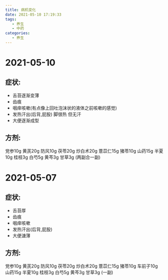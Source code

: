 ```yaml
---
title: 病机变化
date: 2021-05-10 17:19:33
tags: 
   - 养生
   - 中药
categories: 
   - 养生
---
```

# 2021-05-10

## 症状:

- 舌苔逐渐变薄
- 齿痕
- 咽痒咳嗽(有点像上回吐泡沫状的液体之前咳嗽的感觉)
- 发热汗出(后背,屁股) 脚很热 但无汗
- 大便逐渐成型

## 方剂:

党参10g  黄芪20g  防风10g  茯苓20g  炒白术20g   薏苡仁15g   猪苓10g   山药15g  半夏10g  桂枝3g 白芍5g   黄芩3g   甘草3g (两副合一副)

# 2021-05-07

## 症状:

- 舌苔厚
- 齿痕
- 咽痒咳嗽
- 发热汗出(后背,屁股)
- 大便溏薄

## 方剂:

党参10g  黄芪20g  防风10g  茯苓20g  炒白术20g   薏苡仁15g   猪苓10g  车前子10g 山药15g  半夏10g  桂枝3g 白芍5g   黄芩3g   甘草3g (一副)
